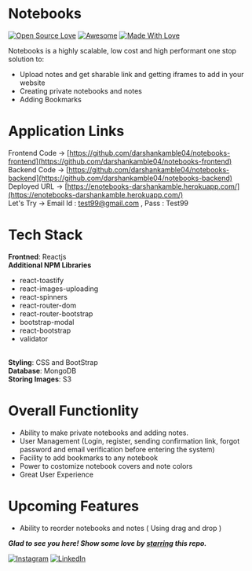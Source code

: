 # Notebooks
[![Open Source Love](https://badges.frapsoft.com/os/v2/open-source.svg?v=103)](https://github.com/darshankamble04)
[![Awesome](https://cdn.rawgit.com/sindresorhus/awesome/d7305f38d29fed78fa85652e3a63e154dd8e8829/media/badge.svg)](https://github.com/darshankamble04) [![Made With Love](https://img.shields.io/badge/Made%20With-Love-orange.svg)](https://github.com/darshankamble04)

Notebooks is a highly scalable, low cost and high performant one stop solution to:
- Upload notes and get sharable link and getting iframes to add in your website
- Creating private notebooks and notes
- Adding Bookmarks  

# Application Links

Frontend Code -> [https://github.com/darshankamble04/notebooks-frontend](https://github.com/darshankamble04/notebooks-frontend)
<br>
Backend Code -> [https://github.com/darshankamble04/notebooks-backend](https://github.com/darshankamble04/notebooks-backend)
<br>
Deployed URL -> [https://enotebooks-darshankamble.herokuapp.com/](https://enotebooks-darshankamble.herokuapp.com/)
<br>
Let's Try ->
            Email Id : test99@gmail.com , Pass : Test99
<br>


# Tech Stack

<b>Frontned</b>: Reactjs
<br>
<b>Additional NPM Libraries</b>
  - react-toastify
  - react-images-uploading
  - react-spinners
  - react-router-dom
  - react-router-bootstrap
  - bootstrap-modal
  - react-bootstrap
  - validator
<br>
<b>Styling</b>: CSS and BootStrap
<br>
<b>Database</b>: MongoDB
<br>
<b>Storing Images</b>: S3
<br>

# Overall Functionlity
- Ability to make private notebooks and adding notes. 
- User Management (Login, register, sending confirmation link, forgot password and email verification before entering the system) 
- Facility to add bookmarks to any notebook
- Power to costomize notebook covers and note colors
- Great User Experience

# Upcoming Features
- Ability to reorder notebooks and notes ( Using drag and drop )


***Glad to see you here! Show some love by [starring](https://github.com/darshankamble04/notebooks-frontend) this repo.***

[![Instagram](https://img.shields.io/static/v1.svg?label=follow&message=@darshan_.42&color=grey&logo=instagram&style=flat&logoColor=white&colorA=blue)](https://www.instagram.com/darshan_.42/)  [![LinkedIn](https://img.shields.io/static/v1.svg?label=connect&message=@darshankamble&color=grey&logo=linkedin&style=flat&logoColor=white&colorA=blue)](https://www.linkedin.com/in/darshankamble/)
